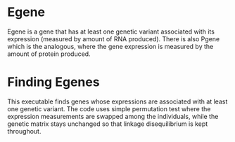 # Egene 
Egene is a gene that has at least one genetic variant associated with its expression (measured by amount of RNA produced). There is also Pgene which is the analogous, where the gene expression is measured by the amount of protein produced. 

# Finding Egenes
This executable finds genes whose expressions are associated with at least one genetic variant. The code uses simple permutation test where the expression measurements are swapped among the individuals, while the genetic matrix stays unchanged so that linkage disequilibrium is kept throughout. 


